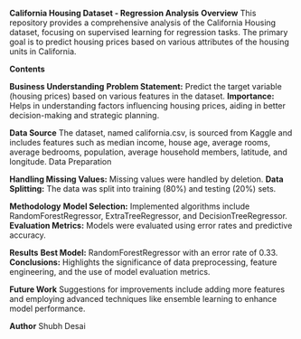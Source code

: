 **California Housing Dataset - Regression Analysis**
**Overview**
This repository provides a comprehensive analysis of the California Housing dataset, focusing on supervised learning for regression tasks. The primary goal is to predict housing prices based on various attributes of the housing units in California.

**Contents**

**Business Understanding**
**Problem Statement:** Predict the target variable (housing prices) based on various features in the dataset.
**Importance:** Helps in understanding factors influencing housing prices, aiding in better decision-making and strategic planning.

**Data Source**
The dataset, named california.csv, is sourced from Kaggle and includes features such as median income, house age, average rooms, average bedrooms, population, average household members, latitude, and longitude.
Data Preparation

**Handling Missing Values:** Missing values were handled by deletion.
**Data Splitting:** The data was split into training (80%) and testing (20%) sets.

**Methodology**
**Model Selection:** Implemented algorithms include RandomForestRegressor, ExtraTreeRegressor, and DecisionTreeRegressor.
**Evaluation Metrics:** Models were evaluated using error rates and predictive accuracy.

**Results**
**Best Model:** RandomForestRegressor with an error rate of 0.33.
**Conclusions:** Highlights the significance of data preprocessing, feature engineering, and the use of model evaluation metrics.

**Future Work**
Suggestions for improvements include adding more features and employing advanced techniques like ensemble learning to enhance model performance.
   
**Author**
Shubh Desai
